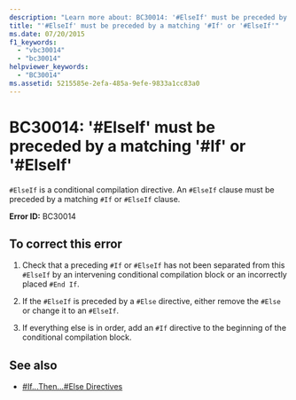 ```yaml
---
description: "Learn more about: BC30014: '#ElseIf' must be preceded by a matching '#If' or '#ElseIf"
title: "'#ElseIf' must be preceded by a matching '#If' or '#ElseIf'"
ms.date: 07/20/2015
f1_keywords:
  - "vbc30014"
  - "bc30014"
helpviewer_keywords:
  - "BC30014"
ms.assetid: 5215585e-2efa-485a-9efe-9833a1cc83a0
---
```

# BC30014: '#ElseIf' must be preceded by a matching '#If' or '#ElseIf'

`#ElseIf` is a conditional compilation directive. An `#ElseIf` clause must be preceded by a matching `#If` or `#ElseIf` clause.

 **Error ID:** BC30014

## To correct this error

1. Check that a preceding `#If` or `#ElseIf` has not been separated from this `#ElseIf` by an intervening conditional compilation block or an incorrectly placed `#End If`.

2. If the `#ElseIf` is preceded by a `#Else` directive, either remove the `#Else` or change it to an `#ElseIf`.

3. If everything else is in order, add an `#If` directive to the beginning of the conditional compilation block.

## See also

- [#If...Then...#Else Directives](../directives/if-then-else-directives.md)
